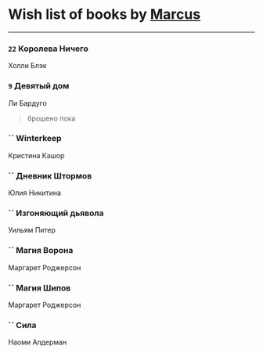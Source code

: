 # Wish list of books by [Marcus](https://www.facebook.com/profile.php?id=2710776892572610)
---

### `22` Королева Ничего
Холли Блэк

### `9` Девятый дом
Ли Бардуго
> брошено пока

### `` Winterkeep
Кристина Кашор

### `` Дневник Штормов
Юлия Никитина

### `` Изгоняющий дьявола
Уильям Питер

### `` Магия Ворона
Маргарет Роджерсон

### `` Магия Шипов
Маргарет Роджерсон

### `` Сила
Наоми Алдерман

